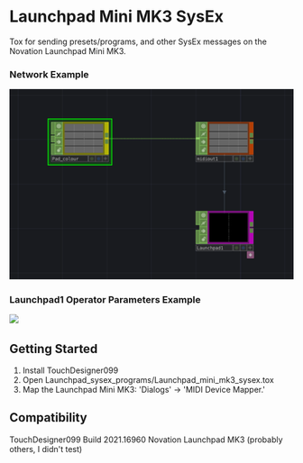 # Launchpad Mini MK3 SysEx

Tox for sending presets/programs, and other SysEx messages on the Novation Launchpad Mini MK3.

### Network Example
![](image1.png)

### Launchpad1 Operator Parameters Example
![](image2.jpg)

## Getting Started

1. Install TouchDesigner099
2. Open Launchpad_sysex_programs/Launchpad_mini_mk3_sysex.tox
3. Map the Launchpad Mini MK3: 'Dialogs' -> 'MIDI Device Mapper.'


## Compatibility

TouchDesigner099 Build 2021.16960
Novation Launchpad MK3 (probably others, I didn't test)


